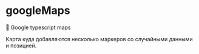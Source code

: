 # googleMaps
🚩 Google typescript maps

Карта куда добавляются несколько маркеров со случайными данными и позицией.
